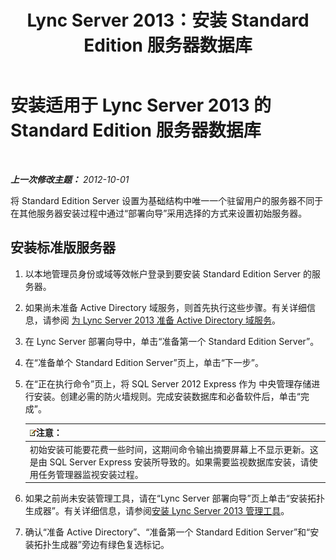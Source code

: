 ﻿---
title: Lync Server 2013：安装 Standard Edition 服务器数据库
TOCTitle: 安装 Standard Edition 服务器数据库
ms:assetid: 0bd3a804-aad6-48cb-981b-54725af032db
ms:mtpsurl: https://technet.microsoft.com/zh-cn/library/Gg398167(v=OCS.15)
ms:contentKeyID: 49311971
ms.date: 05/19/2016
mtps_version: v=OCS.15
ms.translationtype: HT
---

# 安装适用于 Lync Server 2013 的 Standard Edition 服务器数据库

 

_**上一次修改主题：** 2012-10-01_

将 Standard Edition Server 设置为基础结构中唯一一个驻留用户的服务器不同于在其他服务器安装过程中通过“部署向导”采用选择的方式来设置初始服务器。

## 安装标准版服务器

1.  以本地管理员身份或域等效帐户登录到要安装 Standard Edition Server 的服务器。

2.  如果尚未准备 Active Directory 域服务，则首先执行这些步骤。有关详细信息，请参阅 [为 Lync Server 2013 准备 Active Directory 域服务](lync-server-2013-preparing-active-directory-domain-services.md)。

3.  在 Lync Server 部署向导中，单击“准备第一个 Standard Edition Server”。

4.  在“准备单个 Standard Edition Server”页上，单击“下一步”。

5.  在“正在执行命令”页上，将 SQL Server 2012 Express 作为 中央管理存储进行安装。创建必需的防火墙规则。完成安装数据库和必备软件后，单击“完成”。
    
    <table>
    <thead>
    <tr class="header">
    <th><img src="images/Dn783119.note(OCS.15).gif" title="note" alt="note" />注意：</th>
    </tr>
    </thead>
    <tbody>
    <tr class="odd">
    <td>初始安装可能要花费一些时间，这期间命令输出摘要屏幕上不显示更新。这是由 SQL Server Express 安装所导致的。如果需要监视数据库安装，请使用任务管理器监视安装过程。</td>
    </tr>
    </tbody>
    </table>


6.  如果之前尚未安装管理工具，请在“Lync Server 部署向导”页上单击“安装拓扑生成器”。有关详细信息，请参阅[安装 Lync Server 2013 管理工具](lync-server-2013-install-lync-server-administrative-tools.md)。

7.  确认“准备 Active Directory”、“准备第一个 Standard Edition Server”和“安装拓扑生成器”旁边有绿色复选标记。

